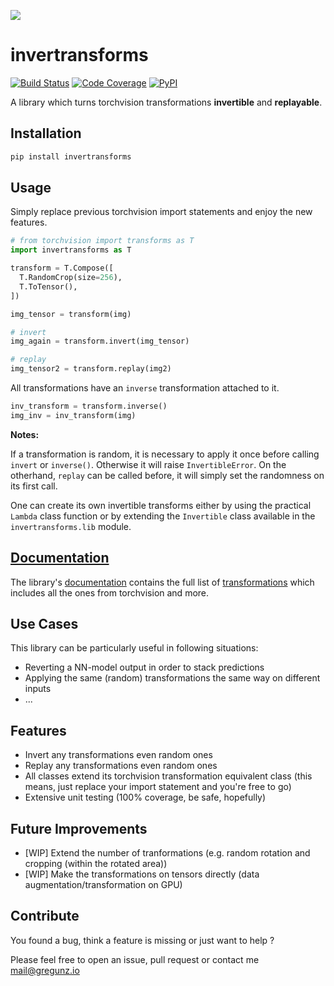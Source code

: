 [Documentation]: https:///gregunz.github.io/invertransforms/
[mail@gregunz.io]: mailto:mail@gregunz.io

[![](https://i.imgur.com/dFDH5Ro.jpg)](https://github.com/gregunz/invertransforms)

invertransforms
====

[![Build Status](https://img.shields.io/travis/com/gregunz/invertransforms.svg?style=for-the-badge)](https://travis-ci.com/gregunz/invertransforms)
[![Code Coverage](https://img.shields.io/codecov/c/gh/gregunz/invertransforms?style=for-the-badge&token=LKe8W1b4bk)](https://codecov.io/gh/gregunz/invertransforms)
[![PyPI](https://img.shields.io/pypi/v/invertransforms.svg?color=blue&style=for-the-badge)](https://pypi.org/project/invertransforms)

A library which turns torchvision transformations __invertible__ and __replayable__.


Installation
------------
```bash
pip install invertransforms
```

Usage
-----
Simply replace previous torchvision import statements and enjoy the new features.

```python
# from torchvision import transforms as T
import invertransforms as T

transform = T.Compose([
  T.RandomCrop(size=256),
  T.ToTensor(),
])

img_tensor = transform(img)

# invert
img_again = transform.invert(img_tensor)

# replay
img_tensor2 = transform.replay(img2)
```

All transformations have an `inverse` transformation attached to it.

```python
inv_transform = transform.inverse()
img_inv = inv_transform(img)
```
__Notes:__

If a transformation is random, it is necessary to apply it once before calling `invert` or `inverse()`. Otherwise it will raise `InvertibleError`. 
On the otherhand, `replay` can be called before, it will simply set the randomness on its first call.


One can create its own invertible transforms either by using the
practical `Lambda` class function or by extending the `Invertible` class available
in the `invertransforms.lib` module.


[Documentation]
---------------

The library's [documentation] contains the full list of [transformations](https://gregunz.github.io/invertransforms/#header-classes)
 which includes all the ones from torchvision and more.

Use Cases
---------
This library can be particularly useful in following situations:
- Reverting a NN-model output in order to stack predictions
- Applying the same (random) transformations the same way on different inputs
- ...

Features
--------
* Invert any transformations even random ones
* Replay any transformations even random ones
* All classes extend its torchvision transformation equivalent class (this means, just replace your import statement and you're free to go)
* Extensive unit testing (100% coverage, be safe, hopefully)


Future Improvements
-------------------
- [WIP] Extend the number of tranformations (e.g. random rotation and cropping (within the rotated area))
- [WIP] Make the transformations on tensors directly (data augmentation/transformation on GPU)


Contribute
----------
You found a bug, think a feature is missing or just want to help ?

Please feel free to open an issue, pull request or contact me [mail@gregunz.io]

